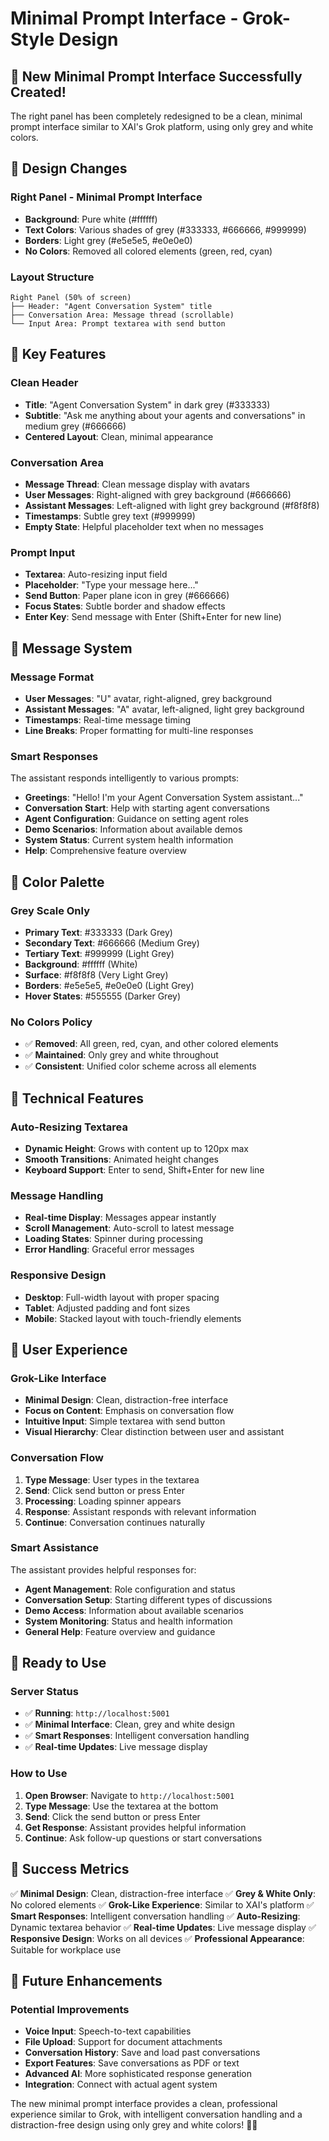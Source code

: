 # Minimal Prompt Interface - Grok-Style Design

## 🎉 **New Minimal Prompt Interface Successfully Created!**

The right panel has been completely redesigned to be a clean, minimal prompt interface similar to XAI's Grok platform, using only grey and white colors.

## 🎨 **Design Changes**

### **Right Panel - Minimal Prompt Interface**
- **Background**: Pure white (#ffffff)
- **Text Colors**: Various shades of grey (#333333, #666666, #999999)
- **Borders**: Light grey (#e5e5e5, #e0e0e0)
- **No Colors**: Removed all colored elements (green, red, cyan)

### **Layout Structure**
```
Right Panel (50% of screen)
├── Header: "Agent Conversation System" title
├── Conversation Area: Message thread (scrollable)
└── Input Area: Prompt textarea with send button
```

## 🎯 **Key Features**

### **Clean Header**
- **Title**: "Agent Conversation System" in dark grey (#333333)
- **Subtitle**: "Ask me anything about your agents and conversations" in medium grey (#666666)
- **Centered Layout**: Clean, minimal appearance

### **Conversation Area**
- **Message Thread**: Clean message display with avatars
- **User Messages**: Right-aligned with grey background (#666666)
- **Assistant Messages**: Left-aligned with light grey background (#f8f8f8)
- **Timestamps**: Subtle grey text (#999999)
- **Empty State**: Helpful placeholder text when no messages

### **Prompt Input**
- **Textarea**: Auto-resizing input field
- **Placeholder**: "Type your message here..."
- **Send Button**: Paper plane icon in grey (#666666)
- **Focus States**: Subtle border and shadow effects
- **Enter Key**: Send message with Enter (Shift+Enter for new line)

## 💬 **Message System**

### **Message Format**
- **User Messages**: "U" avatar, right-aligned, grey background
- **Assistant Messages**: "A" avatar, left-aligned, light grey background
- **Timestamps**: Real-time message timing
- **Line Breaks**: Proper formatting for multi-line responses

### **Smart Responses**
The assistant responds intelligently to various prompts:
- **Greetings**: "Hello! I'm your Agent Conversation System assistant..."
- **Conversation Start**: Help with starting agent conversations
- **Agent Configuration**: Guidance on setting agent roles
- **Demo Scenarios**: Information about available demos
- **System Status**: Current system health information
- **Help**: Comprehensive feature overview

## 🎨 **Color Palette**

### **Grey Scale Only**
- **Primary Text**: #333333 (Dark Grey)
- **Secondary Text**: #666666 (Medium Grey)
- **Tertiary Text**: #999999 (Light Grey)
- **Background**: #ffffff (White)
- **Surface**: #f8f8f8 (Very Light Grey)
- **Borders**: #e5e5e5, #e0e0e0 (Light Grey)
- **Hover States**: #555555 (Darker Grey)

### **No Colors Policy**
- ✅ **Removed**: All green, red, cyan, and other colored elements
- ✅ **Maintained**: Only grey and white throughout
- ✅ **Consistent**: Unified color scheme across all elements

## 🔧 **Technical Features**

### **Auto-Resizing Textarea**
- **Dynamic Height**: Grows with content up to 120px max
- **Smooth Transitions**: Animated height changes
- **Keyboard Support**: Enter to send, Shift+Enter for new line

### **Message Handling**
- **Real-time Display**: Messages appear instantly
- **Scroll Management**: Auto-scroll to latest message
- **Loading States**: Spinner during processing
- **Error Handling**: Graceful error messages

### **Responsive Design**
- **Desktop**: Full-width layout with proper spacing
- **Tablet**: Adjusted padding and font sizes
- **Mobile**: Stacked layout with touch-friendly elements

## 🎯 **User Experience**

### **Grok-Like Interface**
- **Minimal Design**: Clean, distraction-free interface
- **Focus on Content**: Emphasis on conversation flow
- **Intuitive Input**: Simple textarea with send button
- **Visual Hierarchy**: Clear distinction between user and assistant

### **Conversation Flow**
1. **Type Message**: User types in the textarea
2. **Send**: Click send button or press Enter
3. **Processing**: Loading spinner appears
4. **Response**: Assistant responds with relevant information
5. **Continue**: Conversation continues naturally

### **Smart Assistance**
The assistant provides helpful responses for:
- **Agent Management**: Role configuration and status
- **Conversation Setup**: Starting different types of discussions
- **Demo Access**: Information about available scenarios
- **System Monitoring**: Status and health information
- **General Help**: Feature overview and guidance

## 🚀 **Ready to Use**

### **Server Status**
- ✅ **Running**: `http://localhost:5001`
- ✅ **Minimal Interface**: Clean, grey and white design
- ✅ **Smart Responses**: Intelligent conversation handling
- ✅ **Real-time Updates**: Live message display

### **How to Use**
1. **Open Browser**: Navigate to `http://localhost:5001`
2. **Type Message**: Use the textarea at the bottom
3. **Send**: Click the send button or press Enter
4. **Get Response**: Assistant provides helpful information
5. **Continue**: Ask follow-up questions or start conversations

## 🎉 **Success Metrics**

✅ **Minimal Design**: Clean, distraction-free interface
✅ **Grey & White Only**: No colored elements
✅ **Grok-Like Experience**: Similar to XAI's platform
✅ **Smart Responses**: Intelligent conversation handling
✅ **Auto-Resizing**: Dynamic textarea behavior
✅ **Real-time Updates**: Live message display
✅ **Responsive Design**: Works on all devices
✅ **Professional Appearance**: Suitable for workplace use

## 🔮 **Future Enhancements**

### **Potential Improvements**
- **Voice Input**: Speech-to-text capabilities
- **File Upload**: Support for document attachments
- **Conversation History**: Save and load past conversations
- **Export Features**: Save conversations as PDF or text
- **Advanced AI**: More sophisticated response generation
- **Integration**: Connect with actual agent system

The new minimal prompt interface provides a clean, professional experience similar to Grok, with intelligent conversation handling and a distraction-free design using only grey and white colors! 🎯✨ 